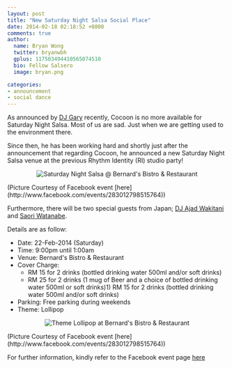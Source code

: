 ```yaml
---
layout: post
title: "New Saturday Night Salsa Social Place"
date: 2014-02-18 02:18:52 +0800
comments: true
author:
  name: Bryan Wong
  twitter: bryanwbh
  gplus: 117503494410565074510 
  bio: Fellow Salsero
  image: bryan.png

categories: 
- announcement
- social dance
---
```


As announced by [DJ Gary](http://www.salsakl.cäm/#!/djs/dj-gary) recently, Cocoon is no more available for Saturday Night Salsa. Most of us are sad. Just when we are getting used to the environment there.

Since then, he has been working hard and shortly just after the announcement that regarding Cocoon, he announced a new Saturday Night Salsa venue at the previous Rhythm Identity (RI) studio party!
<!-- more -->
<p align="center">
	<img src="/images/posts/bernardsalsabanner.jpg" alt="Saturday Night Salsa @ Bernard's Bistro & Restaurant" />
</p>
(Picture Courtesy of Facebook event [here](http://www.facebook.com/events/283012798515764))

Furthermore, there will be two special guests from Japan; [DJ Ajad Wakitani](http://www.facebook.com/ajad.wakitani) and [Saori Watanabe](http://www.facebook.com/saoriwatanabe). 

Details are as follow:

- Date: 22-Feb-2014 (Saturday)
- Time: 9:00pm until 1:00am
- Venue: Bernard's Bistro & Restaurant
- Cover Charge:
  - RM 15 for 2 drinks (bottled drinking water 500ml and/or soft drinks)
  - RM 25 for 2 drinks (1 mug of Beer and a choice of bottled drinking water 500ml or soft drinks)1) RM 15 for 2 drinks (bottled drinking water 500ml and/or soft drinks)
- Parking: Free parking during weekends
- Theme: Lollipop

<p align="center">
	<img src="/images/posts/bernardsalsalaunchbanner.jpg" alt="Theme Lollipop at Bernard's Bistro & Restaurant" />
</p>
(Picture Courtesy of Facebook event [here](http://www.facebook.com/events/283012798515764))

For further information, kindly refer to the Facebook event page [here](http://www.facebook.com/events/283012798515764)